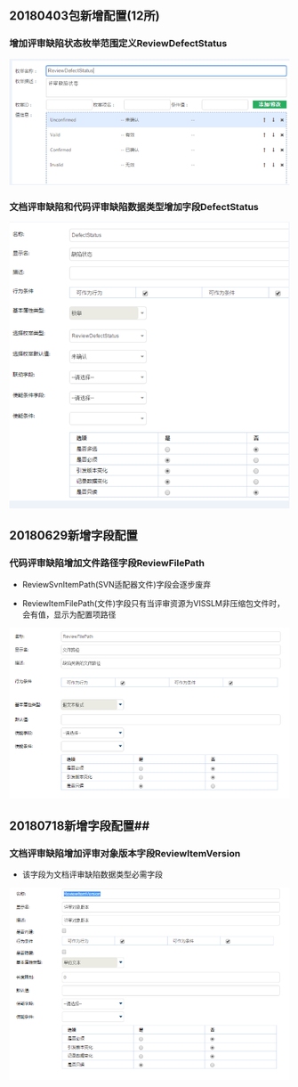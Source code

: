 ## 20180403包新增配置(12所) ##

### 增加评审缺陷状态枚举范围定义ReviewDefectStatus ###

![](./VISSLM/配置文档/评审中心/DefectStatusEnum.PNG)


### 文档评审缺陷和代码评审缺陷数据类型增加字段DefectStatus ###

![](./VISSLM/配置文档/评审中心/DefectStatusField.PNG)



## 20180629新增字段配置 ##

### 代码评审缺陷增加文件路径字段ReviewFilePath ###

* ReviewSvnItemPath(SVN适配器文件)字段会逐步废弃 

* ReviewItemFilePath(文件)字段只有当评审资源为VISSLM非压缩包文件时，会有值，显示为配置项路径 

![](./VISSLM/配置文档/评审中心/ReviewFilePath.PNG)



## 20180718新增字段配置##

### 文档评审缺陷增加评审对象版本字段ReviewItemVersion ###

* 该字段为文档评审缺陷数据类型必需字段 

![](./VISSLM/配置文档/评审中心/ReviewItemVersion.PNG)
